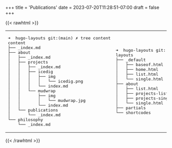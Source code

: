 +++
title = 'Publications'
date = 2023-07-20T11:28:51-07:00
draft = false
+++

{{< rawhtml >}}
<table>
<tbody>
<tr>
<td class="tree">
<pre>
➜  hugo-layouts git:(main) ✗ tree content
content
├── _index.md
├── about
│   ├── _index.md
│   ├── projects
│   │   ├── _index.md
│   │   ├── icedig
│   │   │   ├── img
│   │   │   │   └── icedig.png
│   │   │   └── index.md
│   │   └── mudwrap
│   │       ├── img
│   │       │   └── mudwrap.jpg
│   │       └── index.md
│   └── publications
│       └── <span class="active">_index.md</span>
└── philosophy
    └── _index.md
</pre>
</td>
<td class="tree">
<pre>
➜  hugo-layouts git:(main) ✗ tree layouts
layouts
├── _default
│   ├── <span class="always-active">baseof.html</span>
│   ├── home.html
│   ├── list.html
│   └── single.html
├── about
│   ├── <span class="active">list.html</span>
│   ├── projects-list.html
│   ├── projects-single.html
│   └── single.html
├── partials
└── shortcodes
</td>
</tr>
</tbody>
</table>
{{< /rawhtml >}}
